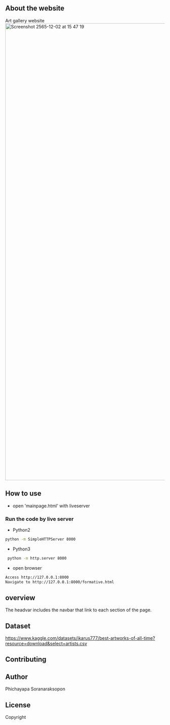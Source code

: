 ## About the website 

Art gallery website 
<img width="1440" alt="Screenshot 2565-12-02 at 15 47 19" src="https://user-images.githubusercontent.com/101024240/205331597-e34bdf23-001d-4703-bde9-167b6d0fccc2.png">



## How to use
- open 'mainpage.html' with liveserver

### Run the code by live server
- Python2
```bash
python -m SimpleHTTPServer 8000 
```

- Python3
```bash
 python -m http.server 8000
```

- open browser
 ```bash
 Access http://127.0.0.1:8000
 Navigate to http://127.0.0.1:8000/formative.html
 ```
 
## overview
The headvar includes the navbar that link to each section of the page.

## Dataset
https://www.kaggle.com/datasets/ikarus777/best-artworks-of-all-time?resource=download&select=artists.csv

## Contributing

## Author

Phichayapa Soranaraksopon 

## License
Copyright 
